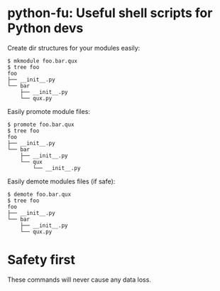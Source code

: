 python-fu: Useful shell scripts for Python devs
===============================================

Create dir structures for your modules easily:

    $ mkmodule foo.bar.qux
    $ tree foo
    foo
    ├── __init__.py
    └── bar
        ├── __init__.py
        └── qux.py

Easily promote module files:

    $ promote foo.bar.qux
    $ tree foo
    foo
    ├── __init__.py
    └── bar
        ├── __init__.py
        └── qux
            └── __init__.py

Easily demote modules files (if safe):

    $ demote foo.bar.qux
    $ tree foo
    foo
    ├── __init__.py
    └── bar
        ├── __init__.py
        └── qux.py

Safety first
============

These commands will never cause any data loss.

